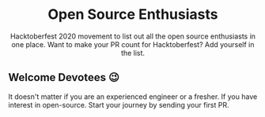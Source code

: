 <div align="center">
<h1 style="border: 0;"> Open Source Enthusiasts </h1>

Hacktoberfest 2020 movement to list out all the open source enthusiasts in one place. Want to make your PR count for Hacktoberfest? Add yourself in the list.
</div>

## Welcome Devotees :wink:

It doesn't matter if you are an experienced engineer or a fresher. If you have interest in open-source. Start your journey by sending your first PR.
